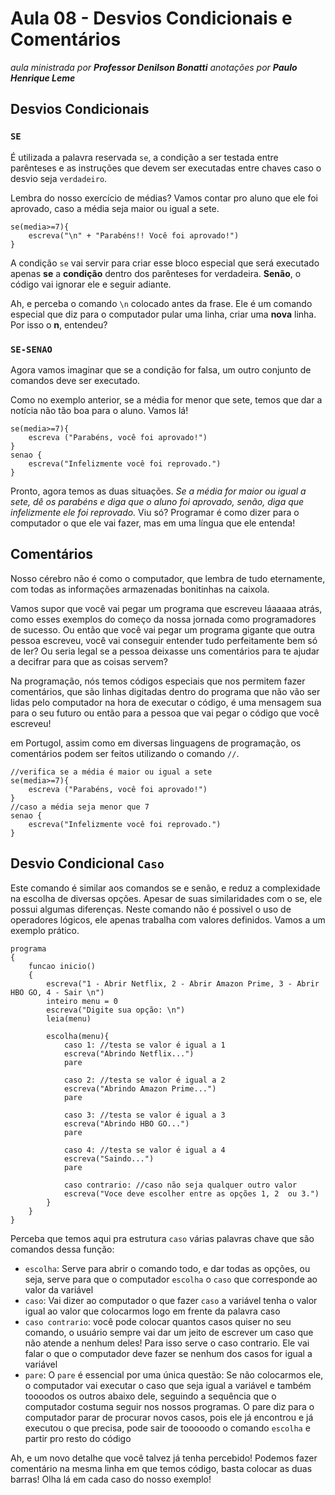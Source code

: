 # Aula 08 - Desvios Condicionais e Comentários

_aula ministrada por **Professor Denilson Bonatti**_
_anotações por **Paulo Henrique Leme**_

## Desvios Condicionais

### `SE`

É utilizada a palavra reservada `se`, a condição a ser testada entre parênteses e as instruções que devem ser executadas entre chaves caso o desvio seja `verdadeiro`.

Lembra do nosso exercício de médias? Vamos contar pro aluno que ele foi aprovado, caso a média seja maior ou igual a sete.

```
se(media>=7){
    escreva("\n" + "Parabéns!! Você foi aprovado!")
}
```

A condição `se` vai servir para criar esse bloco especial que será executado apenas **se** a **condição** dentro dos parênteses for verdadeira. **Senão**, o código vai ignorar ele e seguir adiante.

Ah, e perceba o comando `\n` colocado antes da frase. Ele é um comando especial que diz para o computador pular uma linha, criar uma **nova** linha. Por isso o **n**, entendeu?

### `SE-SENAO`

Agora vamos imaginar que se a condição for falsa, um outro conjunto de comandos deve ser executado.

Como no exemplo anterior, se a média for menor que sete, temos que dar a notícia não tão boa para o aluno. Vamos lá!

```
se(media>=7){
    escreva ("Parabéns, você foi aprovado!")
}
senao {
    escreva("Infelizmente você foi reprovado.")
}
```

Pronto, agora temos as duas situações. *Se a média for maior ou igual a sete, dê os parabéns e diga que o aluno foi aprovado, senão, diga que infelizmente ele foi reprovado.* Viu só? Programar é como dizer para o computador o que ele vai fazer, mas em uma língua que ele entenda!

## Comentários

Nosso cérebro não é como o computador, que lembra de tudo eternamente, com todas as informações armazenadas bonitinhas na caixola.

Vamos supor que você vai pegar um programa que escreveu láaaaaa atrás, como esses exemplos do começo da nossa jornada como programadores de sucesso. Ou então que você vai pegar um programa gigante que outra pessoa escreveu, você vai conseguir entender tudo perfeitamente bem só de ler? Ou seria legal se a pessoa deixasse uns comentários para te ajudar a decifrar para que as coisas servem?

Na programação, nós temos códigos especiais que nos permitem fazer comentários, que são linhas digitadas dentro do programa que não vão ser lidas pelo computador na hora de executar o código, é uma mensagem sua para o seu futuro ou então para a pessoa que vai pegar o código que você escreveu!

em Portugol, assim como em diversas linguagens de programação, os comentários podem ser feitos utilizando o comando `//`.

```
//verifica se a média é maior ou igual a sete
se(media>=7){
    escreva ("Parabéns, você foi aprovado!")
}
//caso a média seja menor que 7
senao {
    escreva("Infelizmente você foi reprovado.")
}
```

## Desvio Condicional `Caso`

Este comando é similar aos comandos se e senão, e reduz a complexidade na escolha de diversas opções. Apesar de suas similaridades com o se, ele possui algumas diferenças. Neste comando não é possivel o uso de operadores lógicos, ele apenas trabalha com valores definidos. Vamos a um exemplo prático.

```
programa
{
	funcao inicio()
	{
		escreva("1 - Abrir Netflix, 2 - Abrir Amazon Prime, 3 - Abrir HBO GO, 4 - Sair \n")
		inteiro menu = 0
		escreva("Digite sua opção: \n")
		leia(menu)

		escolha(menu){
			caso 1: //testa se valor é igual a 1
			escreva("Abrindo Netflix...")
			pare

			caso 2: //testa se valor é igual a 2
			escreva("Abrindo Amazon Prime...")
			pare

			caso 3: //testa se valor é igual a 3
			escreva("Abrindo HBO GO...")
			pare

			caso 4: //testa se valor é igual a 4
			escreva("Saindo...")
            pare

			caso contrario: //caso não seja qualquer outro valor
			escreva("Voce deve escolher entre as opções 1, 2  ou 3.")
		}
	}
}
```

Perceba que temos aqui pra estrutura `caso` várias palavras chave que são comandos dessa função:

* `escolha`: Serve para abrir o comando todo, e dar todas as opções, ou seja, serve para que o computador `escolha` o `caso` que corresponde ao valor da variável
* `caso`: Vai dizer ao computador o que fazer `caso` a variável tenha o valor igual ao valor que colocarmos logo em frente da palavra caso
* `caso contrario`: você pode colocar quantos casos quiser no seu comando, o usuário sempre vai dar um jeito de escrever um caso que não atende a nenhum deles! Para isso serve o caso contrario. Ele vai falar o que o computador deve fazer se nenhum dos casos for igual a variável
* `pare`: O `pare` é essencial por uma única questão: Se não colocarmos ele, o computador vai executar o caso que seja igual a variável e também toooodos os outros abaixo dele, seguindo a sequência que o computador costuma seguir nos nossos programas. O pare diz para o computador parar de procurar novos casos, pois ele já encontrou e já executou o que precisa, pode sair de tooooodo o comando `escolha` e partir pro resto do código

Ah, e um novo detalhe que você talvez já tenha percebido! Podemos fazer comentário na mesma linha em que temos código, basta colocar as duas barras! Olha lá em cada caso do nosso exemplo!
